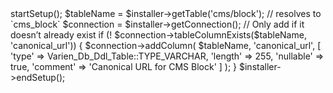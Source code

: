 <?php
/**
 * Upgrade script: add `canonical_url` column to the `cms_block` table
 * (module version 1.6.0.0.6 → 1.6.0.0.7)
 *
 * CMPS QUERY
 *   ALTER TABLE cms_block
 *     ADD `canonical_url` VARCHAR(255) NULL COMMENT 'Canonical URL for CMS Block'
 *     ALGORITHM=INPLACE, LOCK=NONE;
 *
 * Roll back:
 *   ALTER TABLE cms_block
 *     DROP COLUMN `canonical_url`
 *     ALGORITHM=INPLACE, LOCK=NONE;
 */

$installer = $this;
$installer->startSetup();

$tableName  = $installer->getTable('cms/block');  // resolves to `cms_block`
$connection = $installer->getConnection();

// Only add if it doesn’t already exist
if (! $connection->tableColumnExists($tableName, 'canonical_url')) {
    $connection->addColumn(
        $tableName,
        'canonical_url',
        [
            'type'     => Varien_Db_Ddl_Table::TYPE_VARCHAR,
            'length'   => 255,
            'nullable' => true,
            'comment'  => 'Canonical URL for CMS Block'
        ]
    );
}

$installer->endSetup();
